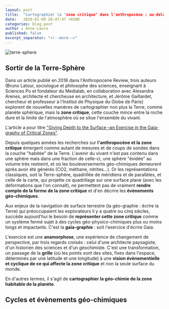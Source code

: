```yaml
---
layout: post
title:  "Cartographier la "zone critique" dans l'anthropocène : au-delà de latitude - longitude"
date:   2020-01-09 20:47:47 +0100
categories: blog_post
author : Anne-Laure
published: false
excerpt_separator: "<!--more-->"
---
```


![terre-sphere](https://annelaure-blog.github.io/anthropoweb/sphere.png)

## Sortir de la Terre-Sphère

Dans un article publié en 2018 dans l'Anthropocene Review, trois auteurs (Bruno Latour, sociologue et philosophe des sciences,
enseignant à Sciences Po et fondateur du Medialab, en collaboration avec Alexandra Arenes, architecte et chercheuse en architecture, et Jérôme Gaillardet, chercheur et professeur à l'Institut de Physique du Globe de Paris) explorent de nouvelles
manières de cartographier non plus la Terre, comme planète sphérique, mais la **zone critique**, cette couche mince entre la roche
dure et la limite de l'atmosphère où se situe l'ensemble du vivant.

L'article a pour titre ["Giving Depth to the Surface –an Exercise in the Gaia-graphy of Critical Zones"](http://www.bruno-latour.fr/sites/default/files/155-GAIAGRAPHY-accepted.pdf). 

Depuis quelques années les recherches sur **l'anthropocène et la zone critique** émergent comme autant de mesures et de coups de sondes dans la couche "habitée" de la Terre. L'avenir du vivant n'est pas contenu dans une sphère mais dans une fraction de celle-ci, une sphère "évidée" au volume très restreint, et où les bouleversements géo-chimiques demeurent après avoir été générés (CO2, méthane, nitrites...). Or les représentations classiques, soit la Terre-sphère, quadrillée de méridiens et de parallèles, et celle de la carte, qui projette ce quadrillage sur une surface plane (avec les déformations que l'on connaît), ne permettent pas de vraiment **rendre compte de la forme de la zone critique** et d'en décrire les **évènements géo-chimiques**.

Aux enjeux de la navigation de surface terrestre (la géo-graphie : écrire la Terre) qui préoccupaient les explorateurs il y a quatre ou cinq siècles, succède aujourd'hui le besoin de **représenter cette zone critique** comme un système fermé sujet à des cycles géo-physico-chimiques plus ou moins longs et impactants. C'est la **gaia-graphie** : soit l'exercice d'écrire Gaia.

L'exercice est une **anamorphose**, une expérience de changement de perspective, par trois regards croisés : celui d'une architecte paysagiste, d'un historien des sciences et d'un géochimiste. C'est une transformation, un passage de la **grille** (où les points sont des sites, fixes dans l'espace, déterminés par une latitude et une longitude) à une **vision évènementielle et cyclique de ce qui affecte la zone critique** et non la seule surface du monde.

En d'autres termes, il s'agit de **cartographier la géo-chimie de la zone habitable de la planète**.

## Cycles et évènements géo-chimiques
